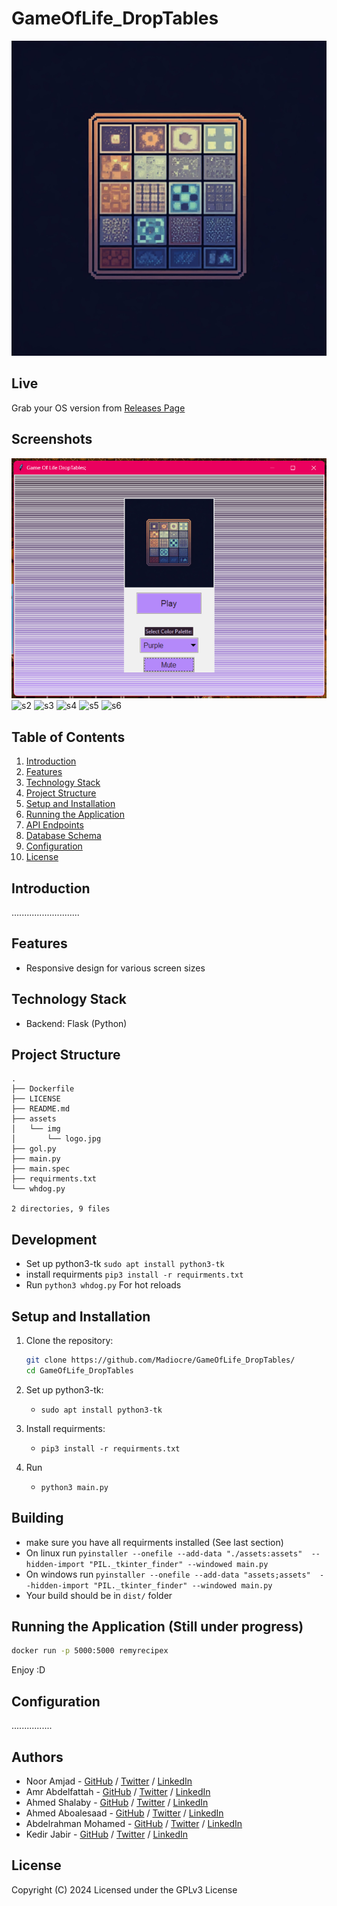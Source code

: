 # GameOfLife_DropTables


![LOGO](assets/img/logo.jpg)

## Live
Grab your OS version from [Releases Page](https://github.com/Madiocre/GameOfLife_DropTables/releases)

## Screenshots
![s1](.res/s1.png)
![s2](.res/Carosel1.png)
![s3](.res/Carosel2.png)
![s4](.res/Movie.png)
![s5](.res/Register.png)
![s6](.res/Map.png)

## Table of Contents

1. [Introduction](#introduction)
2. [Features](#features)
3. [Technology Stack](#technology-stack)
4. [Project Structure](#project-structure)
5. [Setup and Installation](#setup-and-installation)
6. [Running the Application](#running-the-application)
7. [API Endpoints](#api-endpoints)
9. [Database Schema](#database-schema)
10. [Configuration](#configuration)
11. [License](#license)

## Introduction

...........................

## Features

- Responsive design for various screen sizes

## Technology Stack

- Backend: Flask (Python)

## Project Structure

```text
.
├── Dockerfile
├── LICENSE
├── README.md
├── assets
│   └── img
│       └── logo.jpg
├── gol.py
├── main.py
├── main.spec
├── requirments.txt
└── whdog.py

2 directories, 9 files
```

## Development
- Set up python3-tk `sudo apt install python3-tk`
- install requirments `pip3 install -r requirments.txt`
- Run `python3 whdog.py` For hot reloads

## Setup and Installation

1. Clone the repository:
   ```sh
   git clone https://github.com/Madiocre/GameOfLife_DropTables/
   cd GameOfLife_DropTables
   ```
2. Set up python3-tk:
   - `sudo apt install python3-tk`

3. Install requirments:
   - `pip3 install -r requirments.txt`

4. Run
   - `python3 main.py`

## Building
- make sure you have all requirments installed (See last section)
- On linux run `pyinstaller --onefile --add-data "./assets:assets"  --hidden-import "PIL._tkinter_finder" --windowed main.py`
- On windows run `pyinstaller --onefile --add-data "assets;assets"  --hidden-import "PIL._tkinter_finder" --windowed main.py`
- Your build should be in `dist/` folder

## Running the Application (Still under progress)

```sh
docker run -p 5000:5000 remyrecipex
```

Enjoy :D

## Configuration

................

## Authors

- Noor Amjad - [GitHub](https://github.com/Justxd22) / [Twitter](https://twitter.com/_xd222) / [LinkedIn](https://www.linkedin.com/in/noor-amjad-xd)
- Amr Abdelfattah - [GitHub](https://github.com/0x3mr) / [Twitter](https://twitter.com/an0n_amr) / [LinkedIn](https://www.linkedin.com/in/amrabdelfattah/)
- Ahmed Shalaby - [GitHub](https://github.com/Madiocre) / [Twitter](https://twitter.com/Ahmed_K_Shalaby) / [LinkedIn](https://www.linkedin.com/in/ahmed-shalaby-31a03a235/)
- Ahmed Aboalesaad - [GitHub](https://github.com/Ahmed-Aboalasaad) / [Twitter](https://x.com/Aboalesaad_) / [LinkedIn](https://www.linkedin.com/in/ahmed-aboalesaad/)
- Abdelrahman Mohamed - [GitHub](https://github.com/hackerSa3edy) / [Twitter](https://x.com/hackersa3edy) / [LinkedIn](https://linkedin.com/abdelrahmanm0)
- Kedir Jabir - [GitHub](https://github.com/IbnuJabir) / [Twitter](https://x.com/Ibnu_J1) / [LinkedIn](https://www.linkedin.com/in/ibnu-jabir/)

## License

Copyright (C) 2024
Licensed under the GPLv3 License
